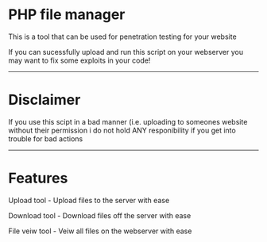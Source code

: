 <h1>PHP file manager</h1>
<p>This is a tool that can be used for penetration testing for your website</p>
<p>If you can sucessfully upload and run this script on your webserver you may want to fix some exploits in your code!</p>
<hr>
<h1>Disclaimer</h1>
<p>If you use this scipt in a bad manner (i.e. uploading to someones website without their permission i do not hold ANY responibility if you get into trouble for bad actions</p>
<hr>
<h1>Features</h1>
<p>Upload tool - Upload files to the server with ease</p>
<p>Download tool - Download files off the server with ease</p>
<p>File veiw tool - Veiw all files on the webserver with ease</p>
